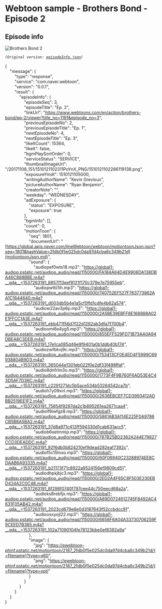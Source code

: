 ﻿# Webtoon sample - Brothers Bond - Episode 2

## Episode info

![Brothers Bond 2](BrothersBond2.gif "Brothers Bond 2")

*`(Original version: `[`episodeInfo.json`](episodeInfo.json)`)`*

{  
    "message": {  
        "type": "response",  
        "service": "com.naver.webtoon",  
        "version": "0.0.1",  
        "result": {  
            "episodeInfo": {  
                "episodeSeq": 3,  
                "episodeTitle": "Ep. 2",  
                "linkUrl": "https://www.webtoons.com/en/action/brothers-bond/ep-2/viewer?title_no=1191&episode_no=3",  
                "previousEpisodeNo": 2,  
                "previousEpisodeTitle": "Ep. 1",  
                "nextEpisodeNo": 4,  
                "nextEpisodeTitle": "Ep. 3",  
                "likeItCount": 15364,  
                "likeIt": false,  
                "bgmPlaySortOrder": 0,  
                "serviceStatus": "SERVICE",  
                "thumbnailImageUrl": "/20171108_151/1510121102311PoYnX_PNG/1510121102286119138.png",  
                "exposureYmdt": 1510121105000,  
                "writingAuthorName": "Kevin Grevioux",  
                "pictureAuthorName": "Ryan Benjamin",  
                "creatorNote": "",  
                "weekday": "WEDNESDAY",  
                "adExposure": {  
                    "status": "EXPOSURE",  
                    "exposure": true  
                },  
                "bgmInfo": [],  
                "count": 0,  
                "motionToon": {  
                    "seq": 1801,  
                    "documentUrl": "[https://global.apis.naver.com/lineWebtoon/webtoon/motiontoonJson.json?seq=1801&hashValue=2fdb0f5e025dc0da97d4cba6c349b21d](motiontoonJson.md)",  
                    "sound": {  
                        "audiopef0wts18.mp3": "https://global1-audiop.pstatic.net/audiop_audio/read/1150000/FA184A64D4E9906DA138DBA46C888BBE.m4a?__gda__=1537263191_8857f13eef9121f170c379e7e75955eb",  
                        "audiopwttii1ih.mp3": "https://global1-audiop.pstatic.net/audiop_audio/read/1150000/740752EF527F763773862AA1C1644640.m4a?__gda__=1537263191_d003db5b4e1a5cf5ffd1cdfe4b62a574",  
                        "audiow22av3p6p.mp3": "https://global1-audiop.pstatic.net/audiop_audio/read/1150000/2A5BE39EBFF8E166888A02E1FFCC1A3E.m4a?__gda__=1537263191_ebb471f56d7f22d1262ab3dfa7f700b4",  
                        "audioomi6e4yg5.mp3": "https://global1-audiop.pstatic.net/audiop_audio/read/1150000/855EFF529FD71B73AA0A94DBEA8C3DEB.m4a?__gda__=1537263191_17e1ca085d46e9f9401a0b1ddb40b174",  
                        "audiozwfbkvj9c.mp3": "https://global1-audiop.pstatic.net/audiop_audio/read/1150000/753413CF0E4ED4F5999C69938804B9D3.m4a?__gda__=1537263191_365044e1301eb022f0e2df33f498ffaf",  
                        "audio8dnfrlm3o.mp3": "https://global1-audiop.pstatic.net/audiop_audio/read/1150000/1773F4F9B760F6AD53E4C43D5AF7D36C.m4a?__gda__=1537263191_c2291271dc5b5ace534b53264542ca7b",  
                        "audioh7y09xirl.mp3": "https://global1-audiop.pstatic.net/audiop_audio/read/1150000/2636EBCEF7CD3993412ADBB2519EE1F2.m4a?__gda__=1537263191_75854f9297da2c1b895261ea2671caa4",  
                        "audiolf9iwfgz8.mp3": "https://global1-audiop.pstatic.net/audiop_audio/read/1150000/5861AB3A114E225F0A9786CB5B8A5BA2.m4a?__gda__=1537263191_37d8a971c412ff594330d1cab631acc5",  
                        "audiob6xetmmip.mp3": "https://global1-audiop.pstatic.net/audiop_audio/read/1150000/787B25BD2362A244E79827CCD3DEADDC.m4a?__gda__=1537263191_92f6db0b824210ef9dead282eaf7392c",  
                        "audiof5c15tnxo.mp3": "https://global1-audiop.pstatic.net/audiop_audio/read/1150000/60F06940C23288974EE8CDAAB6A93335.m4a?__gda__=1537263191_b21173f71c8922a9524156ef9809cd51",  
                        "audiodhpkjbjc3.mp3": "https://global1-audiop.pstatic.net/audiop_audio/read/1150000/2ED2A4F65C8F503E230EBD424A2C0C48.m4a?__gda__=1537263191_8f298f0740f797cee44c750eecd68a2a",  
                        "audioks8rebfjx.mp3": "https://global1-audiop.pstatic.net/audiop_audio/read/1150000/A89D0724612745F8492AC4631F05AB42.m4a?__gda__=1537263191_2023cd679e6e0d3187643f52ccbdcc91",  
                        "audioosxyojl22.mp3": "https://global1-audiop.pstatic.net/audiop_audio/read/1150000/6656F6A04A33730706259F9CEED7B385.m4a?__gda__=1537263191_102a71090104fe78123bbe0ef8392a9a"  
                    },  
                    "image": {  
                        "jpg": "https://ewebtoon-phinf.pstatic.net/motiontoon/2187_2fdb0f5e025dc0da97d4cba6c349b21d/{=filename}?type=q60",  
                        "png": "https://ewebtoon-phinf.pstatic.net/motiontoon/2187_2fdb0f5e025dc0da97d4cba6c349b21d/{=filename}?type=opti"  
                    }  
                }  
            }  
        }  
    }  
}  